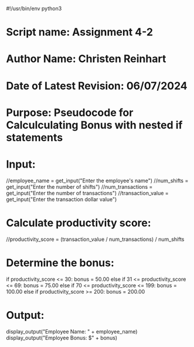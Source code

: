 #!/usr/bin/env python3

# Script name: Assignment 4-2
# Author Name: Christen Reinhart
# Date of Latest Revision: 06/07/2024
# Purpose: Pseudocode for Calculculating Bonus with nested if statements


# Input:

//employee_name = get_input("Enter the employee's name")
//num_shifts = get_input("Enter the number of shifts")
//num_transactions = get_input("Enter the number of transactions")
//transaction_value = get_input("Enter the transaction dollar value")

# Calculate productivity score:

//productivity_score = (transaction_value / num_transactions) / num_shifts

# Determine the bonus:

if productivity_score <= 30:
    bonus = 50.00
else if 31 <= productivity_score <= 69:
    bonus = 75.00
else if 70 <= productivity_score <= 199:
    bonus = 100.00
else if productivity_score >= 200:
    bonus = 200.00

# Output:

display_output("Employee Name: " + employee_name)
display_output("Employee Bonus: $" + bonus)
